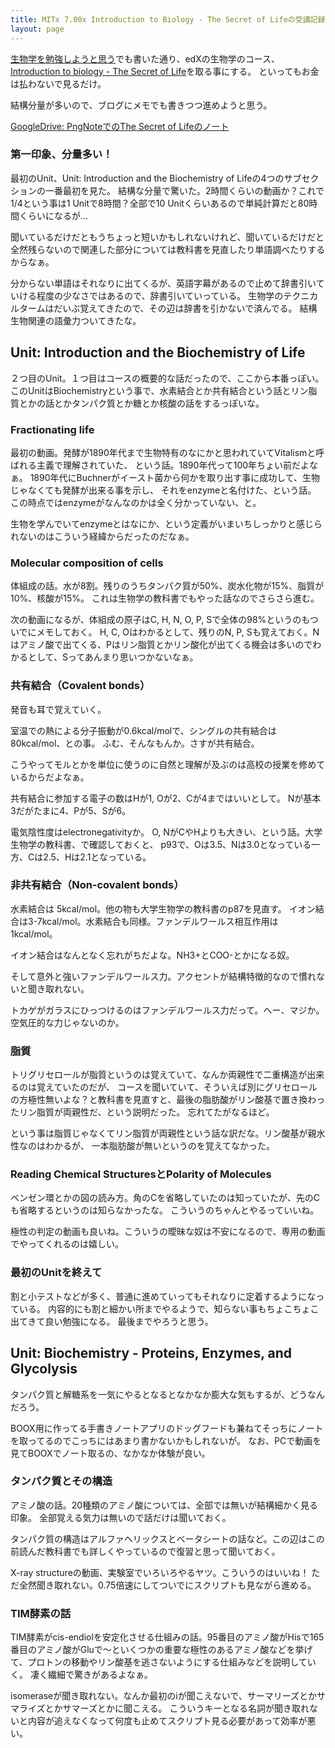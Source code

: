 ```yaml
---
title: MITx 7.00x Introduction to Biology - The Secret of Lifeの受講記録
layout: page
---
```

[生物学を勉強しようと思う](https://karino2.github.io/2021/06/11/biology.html)でも書いた通り、edXの生物学のコース、
[Introduction to biology - The Secret of Life](https://www.edx.org/course/introduction-to-biology-the-secret-of-life-3)を取る事にする。
といってもお金は払わないで見るだけ。

結構分量が多いので、ブログにメモでも書きつつ進めようと思う。

[GoogleDrive: PngNoteでのThe Secret of Lifeのノート](https://drive.google.com/drive/folders/1M-748kUW_zdKV9swPTFgsjslILkE5C_e?usp=sharing)

### 第一印象、分量多い！

最初のUnit、Unit: Introduction and the Biochemistry of Lifeの4つのサブセクションの一番最初を見た。
結構な分量で驚いた。2時間くらいの動画か？これで1/4という事は1 Unitで8時間？全部で10 Unitくらいあるので単純計算だと80時間くらいになるが…

聞いているだけだともうちょっと短いかもしれないけれど、聞いているだけだと全然残らないので関連した部分については教科書を見直したり単語調べたりするからなぁ。

分からない単語はそれなりに出てくるが、英語字幕があるので止めて辞書引いていける程度の少なさではあるので、辞書引いていっている。
生物学のテクニカルタームはだいぶ覚えてきたので、その辺は辞書を引かないで済んでる。
結構生物関連の語彙力ついてきたな。

## Unit: Introduction and the Biochemistry of Life

２つ目のUnit。１つ目はコースの概要的な話だったので、ここから本番っぽい。
このUnitはBiochemistryという事で、水素結合とか共有結合という話とリン脂質とかの話とかタンパク質とか糖とか核酸の話をするっぽいな。

### Fractionating life

最初の動画。発酵が1890年代まで生物特有のなにかと思われていてVitalismと呼ばれる主義で理解されていた、
という話。1890年代って100年ちょい前だよなぁ。
1890年代にBuchnerがイースト菌から何かを取り出す事に成功して、生物じゃなくても発酵が出来る事を示し、
それをenzymeと名付けた、という話。
この時点ではenzymeがなんなのかは全く分かっていない、と。

生物を学んでいてenzymeとはなにか、という定義がいまいちしっかりと感じられないのはこういう経緯からだったのだなぁ。

### Molecular composition of cells

体組成の話。水が8割。残りのうちタンパク質が50%、炭水化物が15%、脂質が10%、核酸が15%。
これは生物学の教科書でもやった話なのでさらさら進む。

次の動画になるが、体組成の原子はC, H, N, O, P, Sで全体の98%というのもついでにメモしておく。
H, C, Oはわかるとして、残りのN, P, Sも覚えておく。Nはアミノ酸で出てくる、Pはリン脂質とかリン酸化が出てくる機会は多いのでわかるとして、Sってあんまり思いつかないなぁ。

### 共有結合（Covalent bonds）

発音も耳で覚えていく。

室温での熱による分子振動が0.6kcal/molで、シングルの共有結合は80kcal/mol、との事。
ふむ、そんなもんか。さすが共有結合。

こうやってモルとかを単位に使うのに自然と理解が及ぶのは高校の授業を修めているからだよなぁ。

共有結合に参加する電子の数はHが1, Oが2、Cが4まではいいとして。
Nが基本3だがたまに4、Pが5、Sが6。

電気陰性度はelectronegativityか。
O, NがCやHよりも大きい、という話。大学生物学の教科書、で確認しておくと、
p93で、Oは3.5、Nは3.0となっている一方、Cは2.5、Hは2.1となっている。

### 非共有結合（Non-covalent bonds）

水素結合は 5kcal/mol。他の物も大学生物学の教科書のp87を見直す。
イオン結合は3-7kcal/mol。水素結合も同様。ファンデルワールス相互作用は1kcal/mol。

イオン結合はなんとなく忘れがちだよな。NH3+とCOO-とかになる奴。

そして意外と強いファンデルワールス力。アクセントが結構特徴的なので慣れないと聞き取れない。

トカゲがガラスにひっつけるのはファンデルワールス力だって。へー、マジか。空気圧的な力じゃないのか。

### 脂質

トリグリセロールが脂質というのは覚えていて、なんか両親性で二重構造が出来るのは覚えていたのだが、
コースを聞いていて、そういえば別にグリセロールの方極性無いよな？と教科書を見直すと、最後の脂肪酸がリン酸基で置き換わったリン脂質が両親性だ、という説明だった。
忘れてたがなるほど。

という事は脂質じゃなくてリン脂質が両親性という話な訳だな。リン酸基が親水性なのはわかるが、
一本脂肪酸が無いというのを覚えてなかった。

### Reading Chemical StructuresとPolarity of Molecules

ベンゼン環とかの図の読み方。角のCを省略していたのは知っていたが、先のCも省略するというのは知らなかったな。
こういうのちゃんとやるっていいね。

極性の判定の動画も良いね。こういうの曖昧な奴は不安になるので、専用の動画でやってくれるのは嬉しい。

### 最初のUnitを終えて

割と小テストなどが多く、普通に進めていってもそれなりに定着するようになっている。
内容的にも割と細かい所までやるようで、知らない事もちょこちょこ出てきて良い勉強になる。
最後までやろうと思う。

## Unit: Biochemistry - Proteins, Enzymes, and Glycolysis

タンパク質と解糖系を一気にやるとなるとなかなか膨大な気もするが、どうなんだろう。

BOOX用に作ってる手書きノートアプリのドッグフードも兼ねてそっちにノートを取ってるのでこっちにはあまり書かないかもしれないが。
なお、PCで動画を見てBOOXでノート取るの、なかなか体験が良い。

### タンパク質とその構造

アミノ酸の話。20種類のアミノ酸については、全部では無いが結構細かく見る印象。
全部覚える気力は無いので話だけは聞いておく。

タンパク質の構造はアルファヘリックスとベータシートの話など。この辺はこの前読んだ教科書でも詳しくやっているので復習と思って聞いておく。

X-ray structureの動画、実験室でいろいろやるヤツ。こういうのはいいね！
ただ全然聞き取れない。0.75倍速にしてついでにスクリプトも見ながら進める。

### TIM酵素の話

TIM酵素がcis-endiolを安定化させる仕組みの話。95番目のアミノ酸がHisで165番目のアミノ酸がGluで〜といくつかの重要な極性のあるアミノ酸などを挙げて、プロトンの移動やリン酸基を逃さないようにする仕組みなどを説明していく。
凄く繊細で驚きがあるよなぁ。

isomeraseが聞き取れない。なんか最初のiが聞こえないで、サーマリーズとかサマライズとかサマーズとかに聞こえる。
こういうキーとなる名詞が聞き取れないと内容が追えなくなって何度も止めてスクリプト見る必要があって効率が悪い。